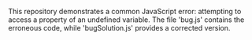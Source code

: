 This repository demonstrates a common JavaScript error: attempting to access a property of an undefined variable. The file 'bug.js' contains the erroneous code, while 'bugSolution.js' provides a corrected version.